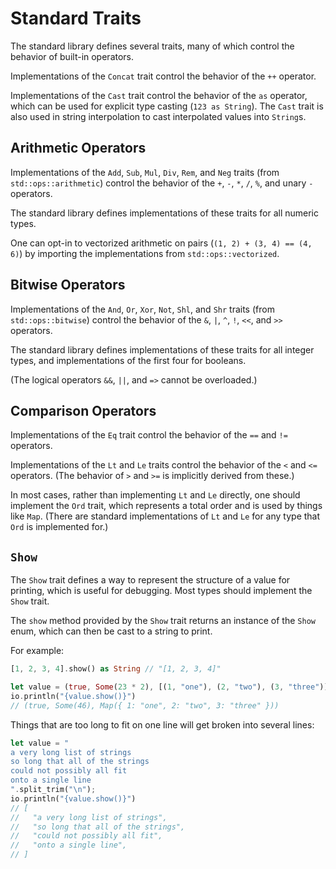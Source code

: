 # Standard Traits

The standard library defines several traits, many of which control the behavior
of built-in operators.

Implementations of the `Concat` trait control the behavior of the `++` operator.

Implementations of the `Cast` trait control the behavior of the `as` operator,
which can be used for explicit type casting (`123 as String`). The `Cast` trait
is also used in string interpolation to cast interpolated values into `String`s.

## Arithmetic Operators

Implementations of the `Add`, `Sub`, `Mul`, `Div`, `Rem`, and `Neg` traits (from
`std::ops::arithmetic`) control the behavior of the `+`, `-`, `*`, `/`, `%`, and
unary `-` operators.

The standard library defines implementations of these traits for all numeric
types.

One can opt-in to vectorized arithmetic on pairs (`(1, 2) + (3, 4) == (4, 6)`)
by importing the implementations from `std::ops::vectorized`.

## Bitwise Operators

Implementations of the `And`, `Or`, `Xor`, `Not`, `Shl`, and `Shr` traits (from
`std::ops::bitwise`) control the behavior of the `&`, `|`, `^`, `!`, `<<`, and
`>>` operators.

The standard library defines implementations of these traits for all integer
types, and implementations of the first four for booleans.

(The logical operators `&&`, `||`, and `=>` cannot be overloaded.)

## Comparison Operators

Implementations of the `Eq` trait control the behavior of the `==` and `!=`
operators.

Implementations of the `Lt` and `Le` traits control the behavior of the `<` and
`<=` operators. (The behavior of `>` and `>=` is implicitly derived from these.)

In most cases, rather than implementing `Lt` and `Le` directly, one should
implement the `Ord` trait, which represents a total order and is used by things
like `Map`. (There are standard implementations of `Lt` and `Le` for any type
that `Ord` is implemented for.)

## `Show`

The `Show` trait defines a way to represent the structure of a value for
printing, which is useful for debugging. Most types should implement the `Show`
trait.

The `show` method provided by the `Show` trait returns an instance of the `Show`
enum, which can then be cast to a string to print.

For example:

```rs
[1, 2, 3, 4].show() as String // "[1, 2, 3, 4]"

let value = (true, Some(23 * 2), [(1, "one"), (2, "two"), (3, "three")] as Map)
io.println("{value.show()}")
// (true, Some(46), Map({ 1: "one", 2: "two", 3: "three" }))
```

Things that are too long to fit on one line will get broken into several lines:

```rs
let value = "
a very long list of strings
so long that all of the strings
could not possibly all fit
onto a single line
".split_trim("\n");
io.println("{value.show()}")
// [
//   "a very long list of strings",
//   "so long that all of the strings",
//   "could not possibly all fit",
//   "onto a single line",
// ]
```

